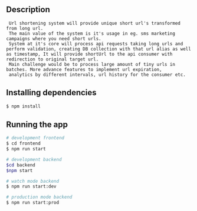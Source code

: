 ## Description

     Url shortening system will provide unique short url's transformed from long url.
     The main value of the system is it's usage in eg. sms marketing campaigns where you need short urls.
     System at it's core will process api requests taking long urls and perform validation, creating DB collection with that url alias as well as timestamp, It will provide shortUrl to the api consumer with redirection to original target url.
     Main challenge would be to process large amount of tiny urls in batches. More advance features to implement url expiration,
     analytics by different intervals, url history for the consumer etc.

## Installing dependencies

```bash
$ npm install
```

## Running the app

```bash
# development frontend
$ cd frontend
$ npm run start

# development backend
$cd backend
$npm start

# watch mode backend
$ npm run start:dev

# production mode backend
$ npm run start:prod
```
